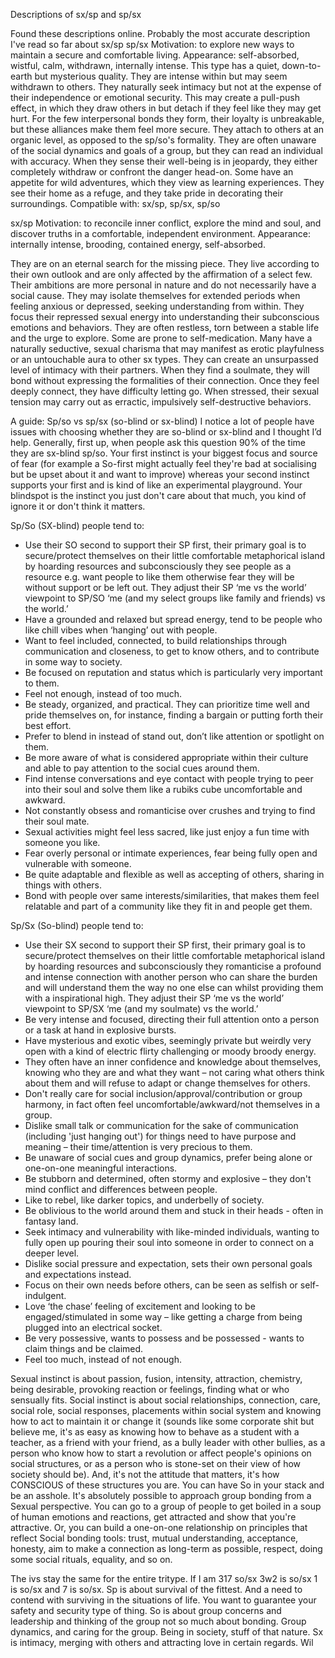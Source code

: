 Descriptions of sx/sp and sp/sx

Found these descriptions online. Probably the most accurate description I've read so far about sx/sp
sp/sx Motivation: to explore new ways to maintain a secure and comfortable living. Appearance: self-absorbed, wistful, calm, withdrawn, internally intense.
This type has a quiet, down-to-earth but mysterious quality. They are intense within but may seem withdrawn to others. They naturally seek intimacy but not at the expense of their independence or emotional security. This may create a pull-push effect, in which they draw others in but detach if they feel like they may get hurt. For the few interpersonal bonds they form, their loyalty is unbreakable, but these alliances make them feel more secure. They attach to others at an organic level, as opposed to the sp/so's formality. They are often unaware of the social dynamics and goals of a group, but they can read an individual with accuracy. When they sense their well-being is in jeopardy, they either completely withdraw or confront the danger head-on. Some have an appetite for wild adventures, which they view as learning experiences. They see their home as a refuge, and they take pride in decorating their surroundings.
Compatible with: sx/sp, sp/sx, sp/so

sx/sp Motivation: to reconcile inner conflict, explore the mind and soul, and discover truths in a comfortable, independent environment. Appearance: internally intense, brooding, contained energy, self-absorbed.

They are on an eternal search for the missing piece. They live according to their own outlook and are only affected by the affirmation of a select few. Their ambitions are more personal in nature and do not necessarily have a social cause. They may isolate themselves for extended periods when feeling anxious or depressed, seeking understanding from within. They focus their repressed sexual energy into understanding their subconscious emotions and behaviors. They are often restless, torn between a stable life and the urge to explore. Some are prone to self-medication. Many have a naturally seductive, sexual charisma that may manifest as erotic playfulness or an untouchable aura to other sx types. They can create an unsurpassed level of intimacy with their partners. When they find a soulmate, they will bond without expressing the formalities of their connection. Once they feel deeply connect, they have difficulty letting go. When stressed, their sexual tension may carry out as erractic, impulsively self-destructive behaviors.

A guide: Sp/so vs sp/sx (so-blind or sx-blind)
I notice a lot of people have issues with choosing whether they are so-blind or sx-blind and I thought I’d help. Generally, first up, when people ask this question 90% of the time they are sx-blind sp/so.
Your first instinct is your biggest focus and source of fear (for example a So-first might actually feel they're bad at socialising but be upset about it and want to improve) whereas your second instinct supports your first and is kind of like an experimental playground. Your blindspot is the instinct you just don't care about that much, you kind of ignore it or don't think it matters.

Sp/So (SX-blind) people tend to:
* Use their SO second to support their SP first, their primary goal is to secure/protect themselves on their little comfortable metaphorical island by hoarding resources and subconsciously they see people as a resource e.g. want people to like them otherwise fear they will be without support or be left out. They adjust their SP ‘me vs the world’ viewpoint to SP/SO ‘me (and my select groups like family and friends) vs the world.’
* Have a grounded and relaxed but spread energy, tend to be people who like chill vibes when ‘hanging’ out with people.
* Want to feel included, connected, to build relationships through communication and closeness, to get to know others, and to contribute in some way to society.
* Be focused on reputation and status which is particularly very important to them.
* Feel not enough, instead of too much.
* Be steady, organized, and practical. They can prioritize time well and pride themselves on, for instance, finding a bargain or putting forth their best effort.
* Prefer to blend in instead of stand out, don’t like attention or spotlight on them.
* Be more aware of what is considered appropriate within their culture and able to pay attention to the social cues around them.
* Find intense conversations and eye contact with people trying to peer into their soul and solve them like a rubiks cube uncomfortable and awkward.
* Not constantly obsess and romanticise over crushes and trying to find their soul mate.
* Sexual activities might feel less sacred, like just enjoy a fun time with someone you like.
* Fear overly personal or intimate experiences, fear being fully open and vulnerable with someone.
* Be quite adaptable and flexible as well as accepting of others, sharing in things with others.
* Bond with people over same interests/similarities, that makes them feel relatable and part of a community like they fit in and people get them.

Sp/Sx (So-blind) people tend to:
* Use their SX second to support their SP first, their primary goal is to secure/protect themselves on their little comfortable metaphorical island by hoarding resources and subconsciously they romanticise a profound and intense connection with another person who can share the burden and will understand them the way no one else can whilst providing them with a inspirational high. They adjust their SP ‘me vs the world’ viewpoint to SP/SX ‘me (and my soulmate) vs the world.’
* Be very intense and focused, directing their full attention onto a person or a task at hand in explosive bursts.
* Have mysterious and exotic vibes, seemingly private but weirdly very open with a kind of electric flirty challenging or moody broody energy.
* They often have an inner confidence and knowledge about themselves, knowing who they are and what they want – not caring what others think about them and will refuse to adapt or change themselves for others.
* Don't really care for social inclusion/approval/contribution or group harmony, in fact often feel uncomfortable/awkward/not themselves in a group.
* Dislike small talk or communication for the sake of communication (including 'just hanging out') for things need to have purpose and meaning – their time/attention is very precious to them.
* Be unaware of social cues and group dynamics, prefer being alone or one-on-one meaningful interactions.
* Be stubborn and determined, often stormy and explosive – they don't mind conflict and differences between people.
* Like to rebel, like darker topics, and underbelly of society.
* Be oblivious to the world around them and stuck in their heads - often in fantasy land.
* Seek intimacy and vulnerability with like-minded individuals, wanting to fully open up pouring their soul into someone in order to connect on a deeper level.
* Dislike social pressure and expectation, sets their own personal goals and expectations instead.
* Focus on their own needs before others, can be seen as selfish or self-indulgent.
* Love ‘the chase’ feeling of excitement and looking to be engaged/stimulated in some way – like getting a charge from being plugged into an electrical socket.
* Be very possessive, wants to possess and be possessed - wants to claim things and be claimed.
* Feel too much, instead of not enough.

Sexual instinct is about passion, fusion, intensity, attraction, chemistry, being desirable, provoking reaction or feelings, finding what or who sensually fits.
Social instinct is about social relationships, connection, care, social role, social responses, placements within social system and knowing how to act to maintain it or change it (sounds like some corporate shit but believe me, it's as easy as knowing how to behave as a student with a teacher, as a friend with your friend, as a bully leader with other bullies, as a person who know how to start a revolution or affect people's opinions on social structures, or as a person who is stone-set on their view of how society should be). And, it's not the attitude that matters, it's how CONSCIOUS of these structures you are. You can have So in your stack and be an asshole.
It's absolutely possible to approach group bonding from a Sexual perspective. You can go to a group of people to get boiled in a soup of human emotions and reactions, get attracted and show that you're attractive.
Or, you can build a one-on-one relationship on principles that reflect Social bonding tools: trust, mutual understanding, acceptance, honesty, aim to make a connection as long-term as possible, respect, doing some social rituals, equality, and so on.


The ivs stay the same for the entire tritype. If I am 317 so/sx 3w2 is so/sx 1 is so/sx and 7 is so/sx.
Sp is about survival of the fittest. And a need to contend with surviving in the situations of life. You want to guarantee your safety and security type of thing.
So is about group concerns and leadership and thinking of the group not so much about bonding. Group dynamics, and caring for the group. Being in society, stuff of that nature.
Sx is intimacy, merging with others and attracting love in certain regards. Wil



